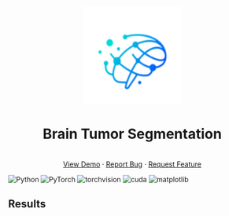 <br />
<p align="center">
  <a href="https://github.com/daoducanhc/Tumor_Segmentation">
    <img src="demo/logo.jpg" alt="Logo" width="200" height="200">
  </a>

  <h1 align="center">Brain Tumor Segmentation</h1>
  
  <p align="center">
    <br />
    <a href="https://github.com/daoducanhc/Tumor_Segmentation#results">View Demo</a>
    ·
    <a href="https://github.com/daoducanhc/Tumor_Segmentation/issues">Report Bug</a>
    ·
    <a href="https://github.com/daoducanhc/Tumor_Segmentation/issues">Request Feature</a>
  </p>
</p>

![Python](https://img.shields.io/badge/python-v3.8.6-blue.svg)
![PyTorch](https://img.shields.io/badge/PyTorch-v1.7.0-critical.svg)
![torchvision](https://img.shields.io/badge/torchvision-v0.8.1-orange.svg)
![cuda](https://img.shields.io/badge/cuda-v11.0.221-success.svg)
![matplotlib](https://img.shields.io/badge/matplotlib-v3.3.3-9cf.svg)


## Results
